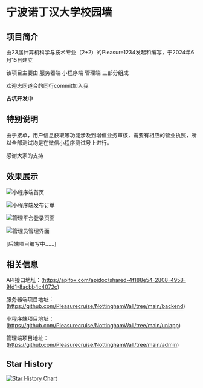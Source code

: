# 宁波诺丁汉大学校园墙

## 项目简介

由23届计算机科学与技术专业（2+2）的Pleasure1234发起和编写，于2024年6月15日建立

该项目主要由 服务器端 小程序端 管理端 三部分组成

欢迎志同道合的同行commit加入我

**占坑开发中**

## 特别说明

由于接单，用户信息获取等功能涉及到增值业务审核，需要有相应的营业执照，所以全部测试均是在微信小程序测试号上进行。

感谢大家的支持

## 效果展示

![小程序端首页](https://github.com/user-attachments/assets/26226271-e5d5-41cd-86db-7693ec98581a)

![小程序端发布订单](https://github.com/user-attachments/assets/0603ce25-48a6-4672-92a8-5a7a51f0c320)

![管理平台登录页面](https://github.com/user-attachments/assets/5e093f4a-4490-43b6-89ad-54dd0eab8289)

![管理员管理界面](https://github.com/user-attachments/assets/13446b39-4e5f-4cb8-8718-7dbf7fadd7e3)

[后端项目编写中......]

## 相关信息

API接口地址：(https://apifox.com/apidoc/shared-4f188e54-2808-4958-9fd1-8acbb4c4072c)

服务器端项目地址：(https://github.com/Pleasurecruise/NottinghamWall/tree/main/backend)

小程序端项目地址：(https://github.com/Pleasurecruise/NottinghamWall/tree/main/uniapp)

管理端项目地址：(https://github.com/Pleasurecruise/NottinghamWall/tree/main/admin)

## Star History

[![Star History Chart](https://api.star-history.com/svg?repos=Pleasurecruise/NottinghamWall&type=Date)](https://star-history.com/#Pleasurecruise/NottinghamWall&Date)
